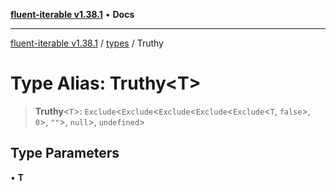 [**fluent-iterable v1.38.1**](../../README.md) • **Docs**

***

[fluent-iterable v1.38.1](../../README.md) / [types](../README.md) / Truthy

# Type Alias: Truthy\<T\>

> **Truthy**\<`T`\>: `Exclude`\<`Exclude`\<`Exclude`\<`Exclude`\<`Exclude`\<`T`, `false`\>, `0`\>, `""`\>, `null`\>, `undefined`\>

## Type Parameters

• **T**
